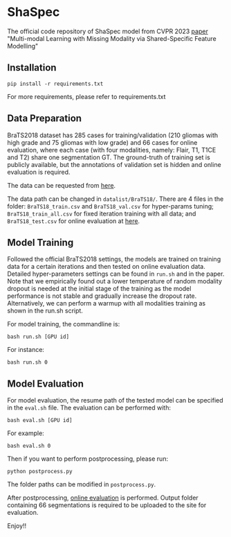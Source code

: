 # ShaSpec

The official code repository of ShaSpec model from CVPR 2023 [paper](https://arxiv.org/pdf/2307.14126) "Multi-modal Learning with Missing Modality via Shared-Specific Feature Modelling"

## Installation

```commandline
pip install -r requirements.txt
```

For more requirements, please refer to requirements.txt

## Data Preparation

BraTS2018 dataset has 285 cases for training/validation (210 gliomas with high grade and 75 gliomas with low grade) and 66 cases for online evaluation, where each case (with four modalities, namely: Flair, T1, T1CE and T2) share one segmentation GT. The ground-truth of training set is publicly available, but the annotations of validation set is hidden and online evaluation is required.

The data can be requested from [here](https://www.kaggle.com/datasets/sanglequang/brats2018).

The data path can be changed in `datalist/BraTS18/`. There are 4 files in the folder: `BraTS18_train.csv` and `BraTS18_val.csv` for hyper-params tuning; `BraTS18_train_all.csv` for fixed iteration training with all data; and `BraTS18_test.csv` for online evaluation at [here](https://ipp.cbica.upenn.edu/).

## Model Training

Followed the official BraTS2018 settings, the models are trained on training data for a certain iterations and then tested on online evaluation data. Detailed hyper-parameters settings can be found in `run.sh` and in the paper. Note that we empirically found out a lower temperature of random modality dropout is needed at the initial stage of the training as the model performance is not stable and gradually increase the dropout rate. Alternatively, we can perform a warmup with all modalities training as shown in the run.sh script.

For model training, the commandline is:

```commandline
bash run.sh [GPU id]
```

For instance:

```commandline
bash run.sh 0
```

## Model Evaluation

For model evaluation, the resume path of the tested model can be specified in the `eval.sh` file. The evaluation can be performed with:

```commandline
bash eval.sh [GPU id]
```

For example:

```commandline
bash eval.sh 0
```

Then if you want to perform postprocessing, please run:

```commandline
python postprocess.py
```

The folder paths can be modified in `postprocess.py`.

After postprocessing, [online evaluation](https://ipp.cbica.upenn.edu/) is performed. Output folder containing 66 segmentations is required to be uploaded to the site for evaluation.

Enjoy!!
